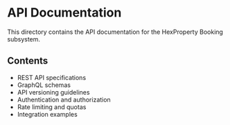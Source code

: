 # API Documentation

This directory contains the API documentation for the HexProperty Booking subsystem.

## Contents
- REST API specifications
- GraphQL schemas
- API versioning guidelines
- Authentication and authorization
- Rate limiting and quotas
- Integration examples
